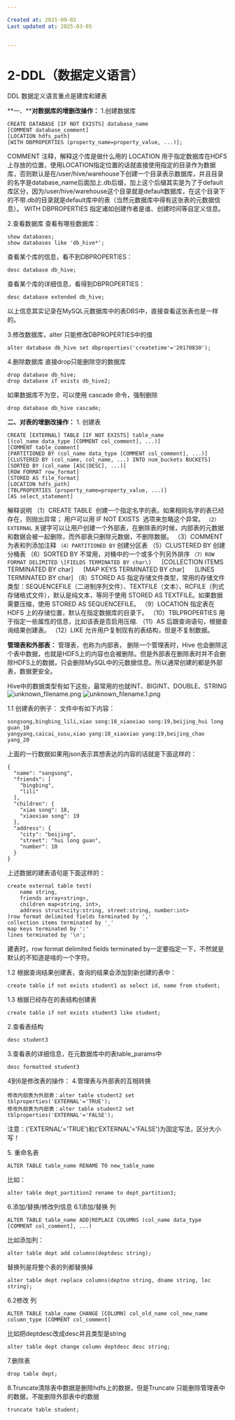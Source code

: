 ```yaml
---

Created at: 2021-09-02
Last updated at: 2025-03-05


---
```


# 2-DDL（数据定义语言）


DDL 数据定义语言重点是建库和建表

**一、****对数据库的增删改操作：**
1.创建数据库
```
CREATE DATABASE [IF NOT EXISTS] database_name
[COMMENT database_comment]
[LOCATION hdfs_path]
[WITH DBPROPERTIES (property_name=property_value, ...)];
```
COMMENT 注释，解释这个库是做什么用的
LOCATION 用于指定数据库在HDFS上存放的位置，使用LOCATION指定位置的话就直接使用指定的目录作为数据库，否则默认是在/user/hive/warehouse下创建一个目录表示数据库，并且目录的名字是database\_name后面加上.db后缀，加上这个后缀其实是为了于default库区分，因为/user/hive/warehouse这个目录就是default数据库，在这个目录下的不带.db的目录就是default库中的表（当然元数据库中得有这张表的元数据信息）。
WITH DBPROPERTIES 指定诸如创建作者是谁、创建时间等自定义信息。

2.查看数据库
查看有哪些数据库：
```
show databases;
show databases like 'db_hive*';
```
查看某个库的信息，看不到DBPROPERTIES：
```
desc database db_hive;
```
查看某个库的详细信息，看得到DBPROPERTIES：
```
desc database extended db_hive;
```
以上信息其实记录在MySQL元数据库中的表DBS中，直接查看这张表也是一样的。

3.修改数据库，alter 只能修改DBPROPERTIES中的值
```
alter database db_hive set dbproperties('createtime'='20170830');
```

4.删除数据库
直接drop只能删除空的数据库
```
drop database db_hive;
drop database if exists db_hive2;
```
如果数据库不为空，可以使用 cascade 命令，强制删除
```
drop database db_hive cascade;
```

**二、对表的增删改操作：**
1\. 创建表
```
CREATE [EXTERNAL] TABLE [IF NOT EXISTS] table_name
[(col_name data_type [COMMENT col_comment], ...)]
[COMMENT table_comment]
[PARTITIONED BY (col_name data_type [COMMENT col_comment], ...)]
[CLUSTERED BY (col_name, col_name, ...) INTO num_buckets BUCKETS]
[SORTED BY (col_name [ASC|DESC], ...)]
[ROW FORMAT row_format]
[STORED AS file_format]
[LOCATION hdfs_path]
[TBLPROPERTIES (property_name=property_value, ...)]
[AS select_statement]
```
解释说明
（1）CREATE TABLE  创建一个指定名字的表。如果相同名字的表已经存在，则抛出异常； 用户可以用 IF NOT EXISTS  选项来忽略这个异常。
`（2）EXTERNAL` 关键字可以让用户创建一个外部表，在删除表的时候，内部表的元数据和数据会被一起删除，而外部表只删除元数据，不删除数据。
（3）COMMENT 为表和列添加注释
`（4）PARTITIONED BY` 创建分区表
（5）CLUSTERED BY 创建分桶表
（6）SORTED BY 不常用，对桶中的一个或多个列另外排序
`（7）ROW FORMAT DELIMITED \[FIELDS TERMINATED BY char\]`
     \[COLLECTION ITEMS TERMINATED BY char\]
     \[MAP KEYS TERMINATED BY char\]
     \[LINES TERMINATED BY char\]
（8）STORED AS 指定存储文件类型，常用的存储文件类型：SEQUENCEFILE（二进制序列文件）、TEXTFILE（文本）、RCFILE（列式存储格式文件），默认是纯文本，等同于使用 STORED AS TEXTFILE。如果数据需要压缩，使用 STORED AS SEQUENCEFILE。
（9）LOCATION 指定表在 HDFS 上的存储位置，默认在指定数据库的目录下。
（10）TBLPROPERTIES 用于指定一些属性的信息，比如该表是否启用压缩.
（11）AS 后跟查询语句，根据查询结果创建表。
（12）LIKE 允许用户复制现有的表结构，但是不复制数据。

**管理表和外部表：**
管理表，也称为内部表， 删除一个管理表时，Hive 也会删除这个表中数据，也就是HDFS上的内容也会被删除。但是外部表在删除表时并不会删除HDFS上的数据，只会删除MySQL中的元数据信息。所以通常创建的都是外部表，数据更安全。

Hive中的数据类型有如下这些，最常用的也就INT、BIGINT、DOUBLE、STRING
![unknown_filename.png](./_resources/2-DDL（数据定义语言）.resources/unknown_filename.png)
![unknown_filename.1.png](./_resources/2-DDL（数据定义语言）.resources/unknown_filename.1.png)

1.1 创建表的例子：
文件中有如下内容：
```
songsong,bingbing_lili,xiao song:18_xiaoxiao song:19,beijing_hui long guan_10
yangyang,caicai_susu,xiao yang:18_xiaoxiao yang:19,beijing_chao yang_20
```
上面的一行数据如果用json表示其想表达的内容的话就是下面这样的：
```
{
  "name": "songsong",
  "friends": [
    "bingbing",
    "lili"
  ],
  "children": {
    "xiao song": 18,
    "xiaoxiao song": 19
  },
  "address": {
    "city": "beijing",
    "street": "hui long guan",
    "number": 10
  }
}
```
上述数据的建表语句是下面这样的：
```
create external table test(
    name string,
    friends array<string>,
    children map<string, int>,
    address struct<city:string, street:string, number:int>
)row format delimited fields terminated by ','
collection items terminated by '_'
map keys terminated by ':'
lines terminated by '\n';
```
建表时，row format delimited fields terminated by一定要指定一下，不然就是默认的不知道是啥的一个字符。

1.2 根据查询结果创建表，查询的结果会添加到新创建的表中：
```
create table if not exists student1 as select id, name from student;
```

1.3 根据已经存在的表结构创建表
```
create table if not exists student3 like student;
```

2.查看表结构
```
desc student3
```

3.查看表的详细信息，在元数据库中的表table\_params中
```
desc formatted student3
```

4到6是修改表的操作：
4.管理表与外部表的互相转换
```
修改内部表为外部表：alter table student2 set tblproperties('EXTERNAL'='TRUE');
修改外部表为内部表：alter table student2 set tblproperties('EXTERNAL'='FALSE');
```
注意：('EXTERNAL'='TRUE')和('EXTERNAL'='FALSE')为固定写法，区分大小写！

5\. 重命名表
```
ALTER TABLE table_name RENAME TO new_table_name
```
比如： 
```
alter table dept_partition2 rename to dept_partition3;
```

6.添加/替换/修改列信息
6.1添加/替换 列
```
ALTER TABLE table_name ADD|REPLACE COLUMNS (col_name data_type [COMMENT col_comment], ...)
```
比如添加列：
```
alter table dept add columns(deptdesc string);
```
替换列是将整个表的列都替换掉
```
alter table dept replace columns(deptno string, dname string, loc string);
```

6.2修改 列
```
ALTER TABLE table_name CHANGE [COLUMN] col_old_name col_new_name column_type [COMMENT col_comment]
```
比如把deptdesc改成desc并且类型是string
```
alter table dept change column deptdesc desc string;
```

7.删除表
```
drop table dept;
```

8.Truncate清除表中数据是删除hdfs上的数据，但是Truncate 只能删除管理表中的数据，不能删除外部表中的数据
```
truncate table student;
```

